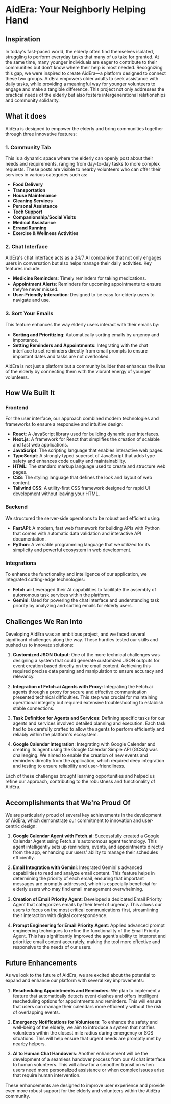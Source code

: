# AidEra: Your Neighborly Helping Hand

## Inspiration
In today's fast-paced world, the elderly often find themselves isolated, struggling to perform everyday tasks that many of us take for granted. At the same time, many younger individuals are eager to contribute to their communities but don't know where their help is most needed. Recognizing this gap, we were inspired to create AidEra—a platform designed to connect these two groups. AidEra empowers older adults to seek assistance with daily tasks, while providing a meaningful way for younger volunteers to engage and make a tangible difference. This project not only addresses the practical needs of the elderly but also fosters intergenerational relationships and community solidarity.

## What it does
AidEra is designed to empower the elderly and bring communities together through three innovative features:

### 1. Community Tab
This is a dynamic space where the elderly can openly post about their needs and requirements, ranging from day-to-day tasks to more complex requests. These posts are visible to nearby volunteers who can offer their services in various categories such as:
- **Food Delivery**
- **Transportation**
- **House Maintenance**
- **Cleaning Services**
- **Personal Assistance**
- **Tech Support**
- **Companionship/Social Visits**
- **Medical Assistance**
- **Errand Running**
- **Exercise & Wellness Activities**

### 2. Chat Interface
AidEra's chat interface acts as a 24/7 AI companion that not only engages users in conversation but also helps manage their daily activities. Key features include:
- **Medicine Reminders**: Timely reminders for taking medications.
- **Appointment Alerts**: Reminders for upcoming appointments to ensure they're never missed.
- **User-Friendly Interaction**: Designed to be easy for elderly users to navigate and use.

### 3. Sort Your Emails
This feature enhances the way elderly users interact with their emails by:
- **Sorting and Prioritizing**: Automatically sorting emails by urgency and importance.
- **Setting Reminders and Appointments**: Integrating with the chat interface to set reminders directly from email prompts to ensure important dates and tasks are not overlooked.

AidEra is not just a platform but a community builder that enhances the lives of the elderly by connecting them with the vibrant energy of younger volunteers.

## How We Built It

### Frontend

For the user interface, our approach combined modern technologies and frameworks to ensure a responsive and intuitive design:

- **React**: A JavaScript library used for building dynamic user interfaces.
- **Next.js**: A framework for React that simplifies the creation of scalable and fast web applications.
- **JavaScript**: The scripting language that enables interactive web pages.
- **TypeScript**: A strongly typed superset of JavaScript that adds type safety and enhances code quality and maintainability.
- **HTML**: The standard markup language used to create and structure web pages.
- **CSS**: The styling language that defines the look and layout of web content.
- **Tailwind CSS**: A utility-first CSS framework designed for rapid UI development without leaving your HTML.

### Backend

We structured the server-side operations to be robust and efficient using:

- **FastAPI**: A modern, fast web framework for building APIs with Python that comes with automatic data validation and interactive API documentation.
- **Python**: A versatile programming language that we utilized for its simplicity and powerful ecosystem in web development.

### Integrations

To enhance the functionality and intelligence of our application, we integrated cutting-edge technologies:

- **Fetch.ai**: Leveraged their AI capabilities to facilitate the assembly of autonomous task services within the platform.
- **Gemini**: Used for powering the chat interface and understanding task priority by analyzing and sorting emails for elderly users.

## Challenges We Ran Into

Developing AidEra was an ambitious project, and we faced several significant challenges along the way. These hurdles tested our skills and pushed us to innovate solutions:

1. **Customized JSON Output**: One of the more technical challenges was designing a system that could generate customized JSON outputs for event creation based directly on the email content. Achieving this required precise data parsing and manipulation to ensure accuracy and relevancy.

2. **Integration of Fetch.ai Agents with Proxy**: Integrating the Fetch.ai agents through a proxy for secure and effective communication presented technical difficulties. This step was crucial for maintaining operational integrity but required extensive troubleshooting to establish stable connections.

3. **Task Definition for Agents and Services**: Defining specific tasks for our agents and services involved detailed planning and execution. Each task had to be carefully crafted to allow the agents to perform efficiently and reliably within the platform's ecosystem.

4. **Google Calendar Integration**: Integrating with Google Calendar and creating its agent using the Google Calendar Simple API (GCSA) was challenging. We aimed to enable the creation of new events and reminders directly from the application, which required deep integration and testing to ensure reliability and user-friendliness.

Each of these challenges brought learning opportunities and helped us refine our approach, contributing to the robustness and functionality of AidEra.


## Accomplishments that We're Proud Of

We are particularly proud of several key achievements in the development of AidEra, which demonstrate our commitment to innovation and user-centric design:

1. **Google Calendar Agent with Fetch.ai**: Successfully created a Google Calendar Agent using Fetch.ai's autonomous agent technology. This agent intelligently sets up reminders, events, and appointments directly from the app, enhancing our users' ability to manage their schedules efficiently.

2. **Email Integration with Gemini**: Integrated Gemini's advanced capabilities to read and analyze email content. This feature helps in determining the priority of each email, ensuring that important messages are promptly addressed, which is especially beneficial for elderly users who may find email management overwhelming.

3. **Creation of Email Priority Agent**: Developed a dedicated Email Priority Agent that categorizes emails by their level of urgency. This allows our users to focus on the most critical communications first, streamlining their interaction with digital correspondence.

4. **Prompt Engineering for Email Priority Agent**: Applied advanced prompt engineering techniques to refine the functionality of the Email Priority Agent. This has significantly improved the agent's ability to interpret and prioritize email content accurately, making the tool more effective and responsive to the needs of our users.

## Future Enhancements

As we look to the future of AidEra, we are excited about the potential to expand and enhance our platform with several key improvements:

1. **Rescheduling Appointments and Reminders**: We plan to implement a feature that automatically detects event clashes and offers intelligent rescheduling options for appointments and reminders. This will ensure that users can manage their calendars more efficiently without the risk of overlapping events.

2. **Emergency Notifications for Volunteers**: To enhance the safety and well-being of the elderly, we aim to introduce a system that notifies volunteers within the closest mile radius during emergency or SOS situations. This will help ensure that urgent needs are promptly met by nearby helpers.

3. **AI to Human Chat Handovers**: Another enhancement will be the development of a seamless handover process from our AI chat interface to human volunteers. This will allow for a smoother transition when users need more personalized assistance or when complex issues arise that require human intervention.

These enhancements are designed to improve user experience and provide even more robust support for the elderly and volunteers within the AidEra community.

